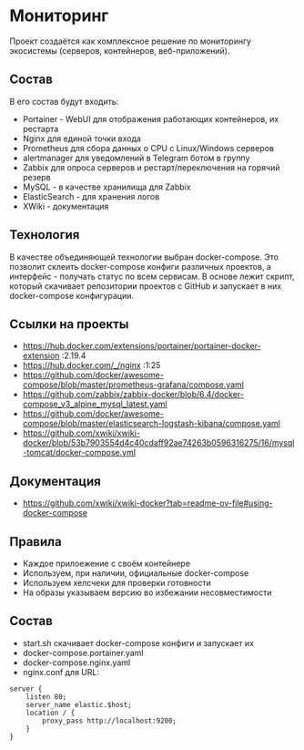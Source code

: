 # Мониторинг
Проект создаётся как комплексное решение по мониторингу экосистемы (серверов, контейнеров, веб-приложений). 
## Состав
В его состав будут входить:
* Portainer - WebUI для отображения работающих контейнеров, их рестарта
* Nginx для единой точки входа
* Prometheus для сбора данных о CPU c Linux/Windows серверов
* alertmanager для уведомлений в Telegram ботом в группу
* Zabbix для опроса серверов и рестарт/переключения на горячий резерв
* MySQL - в качестве хранилища для Zabbix
* ElasticSearch - для хранения логов
* XWiki - документация
## Технология
В качестве объединяющей технологии выбран docker-compose. Это позволит склеить docker-compose конфиги различных проектов, а интерфейс - получать статус по всем сервисам.
В основе лежит скрипт, который скачивает репозитории проектов с GitHub и запускает в них docker-compose конфигурации.
## Ссылки на проекты
* https://hub.docker.com/extensions/portainer/portainer-docker-extension :2.19.4
* https://hub.docker.com/_/nginx :1:25
* https://github.com/docker/awesome-compose/blob/master/prometheus-grafana/compose.yaml
* https://github.com/zabbix/zabbix-docker/blob/6.4/docker-compose_v3_alpine_mysql_latest.yaml
* https://github.com/docker/awesome-compose/blob/master/elasticsearch-logstash-kibana/compose.yaml
* https://github.com/xwiki/xwiki-docker/blob/53b7903554d4c40cdaff92ae74263b0596316275/16/mysql-tomcat/docker-compose.yml
## Документация
* https://github.com/xwiki/xwiki-docker?tab=readme-ov-file#using-docker-compose
## Правила
* Каждое прилоежение с своём контейнере
* Используем, при наличии, официальные docker-compose
* Используем хелсчеки для проверки готовности
* На образы указываем версию во избежании несовместимости
## Состав
* start.sh скачивает docker-compose конфиги и запускает их
* docker-compose.portainer.yaml
* docker-compose.nginx.yaml
* nginx.conf для URL:
```
server {
    listen 80;
    server_name elastic.$host;
    location / {
        proxy_pass http://localhost:9200;
    }
}
```
